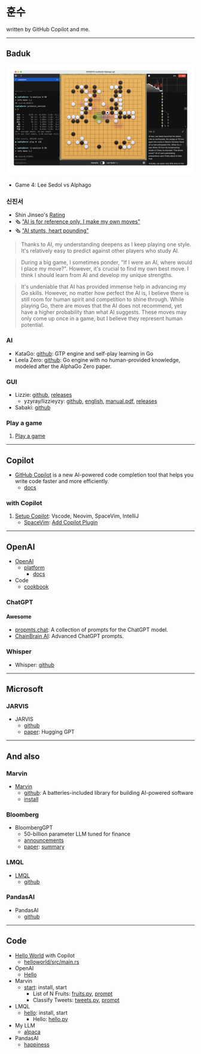 # 훈수

written by GitHub Copilot and me.

---

## Baduk

![78](/images/78-sabaki-leelazero.small.png)

- Game 4: Lee Sedol vs Alphago

### 신진서

- Shin Jinseo's [Rating](https://www.goratings.org/en/players/1313.html)
- 🗞️ ["AI is for reference only, I make my own moves"](https://www.hankyung.com/life/article/2022030167811)
- 🗞️ ["AI stunts, heart pounding"](https://www.mk.co.kr/news/society/9775037)

> Thanks to AI, my understanding deepens as I keep playing one style. It's relatively easy to predict against other players who study AI.

> During a big game, I sometimes ponder, "If I were an AI, where would I place my move?". However, it's crucial to find my own best move. I think I should learn from AI and develop my unique strengths.

> It's undeniable that AI has provided immense help in advancing my Go skills. However, no matter how perfect the AI is, I believe there is still room for human spirit and competition to shine through. While playing Go, there are moves that the AI does not recommend, yet have a higher probability than what AI suggests. These moves may only come up once in a game, but I believe they represent human potential.

### AI

- KataGo: [github](https://github.com/lightvector/KataGo): GTP engine and self-play learning in Go
- Leela Zero: [github](https://github.com/leela-zero/leela-zero): Go engine with no human-provided knowledge, modeled after the AlphaGo Zero paper.

### GUI

- Lizzie: [github](https://github.com/featurecat/lizzie), [releases](https://github.com/featurecat/lizzie/releases)
  - yzyray/lizzieyzy: [github](https://github.com/yzyray/lizzieyzy), [english](https://github.com/yzyray/lizzieyzy/blob/main/README_EN.md), [manual.pdf](https://github.com/yzyray/lizzieyzy/blob/main/readme_en.pdf), [releases](https://github.com/yzyray/lizzieyzy/releases)
- Sabaki: [github](https://github.com/SabakiHQ/Sabaki)

### Play a game

1. [Play a game](docs/baduk.md)

---

## Copilot

- [GitHub Copilot](https://copilot.github.com/) is a new AI-powered code completion tool that helps you write code faster and more efficiently.
  - [docs](https://docs.github.com/en/copilot)

### with Copilot

1. [Setup Copilot](docs/setup.md): Vscode, Neovim, SpaceVim, IntelliJ
   - [SpaceVim](docs/setup.md#spacevim): [Add Copilot Plugin](docs/setup.md#add-copilot-plugin)

---

## OpenAI

- [OpenAI](https://openai.com/)
  - [platform](https://platform.openai.com)
    - [docs](https://platform.openai.com/docs)
- Code
  - [cookbook](https://github.com/openai/openai-cookbook)

### ChatGPT

#### Awesome

- [propmts.chat](https://prompts.chat): A collection of prompts for the ChatGPT model.
- [ChainBrain AI](https://www.chainbrainai.com/): Advanced ChatGPT prompts.

### Whisper

- Whisper: [github](https://github.com/openai/whisper)

---

## Microsoft

### JARVIS

- JARVIS
  - [github](https://github.com/microsoft/JARVIS)
  - [paper](https://arxiv.org/abs/2303.17580): Hugging GPT

---

## And also

### Marvin

- [Marvin](https://www.askmarvin.ai/)
  - [github](https://github.com/PrefectHQ/marvin): A batteries-included library for building AI-powered software
  - [install](https://www.askmarvin.ai/getting_started/installation/)

### Bloomberg

- BloombergGPT
  - 50-billion parameter LLM tuned for finance
  - [announcements](https://www.bloomberg.com/company/press/bloomberggpt-50-billion-parameter-llm-tuned-finance/)
  - [paper](https://arxiv.org/abs/2303.17564): [summary](papers/bloomberg/bloomberggpt.md)

### LMQL

- [LMQL](https://lmql.ai/)
  - [github](https://github.com/eth-sri/lmql)

### PandasAI

- PandasAI
  - [github](https://github.com/gventuri/pandas-ai)

---

## Code

- [Hello World](src/rust/helloworld/README.md) with Copilot
  - [helloworld/src/main.rs](src/rust/helloworld/src/main.rs)
- OpenAI
  - [Hello](src/openai/go/hello/README.md)
- Marvin
  - [start](src/marvin/start/README.md): install, start
    - List of N Fruits: [fruits.py](src/marvin/start/fruits.py), [prompt](src/marvin/start/prompt/fruits.md)
    - Classify Tweets: [tweets.py](src/marvin/start/tweets.py), [prompt](src/marvin/start/prompt/tweets.md)
- LMQL
  - [hello](src/lmql/start/README.md): install, start
    - Hello: [hello.py](src/lmql/start/hello.py)
- My LLM
  - [alpaca](src/myllm/alpaca/README.md)
- PandasAI
  - [happiness](src/pandasai/happiness/README.md)
